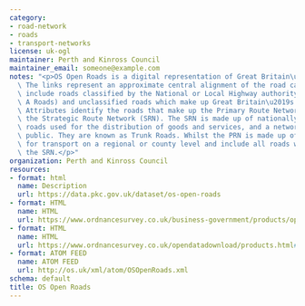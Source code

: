 ```yaml
---
category:
- road-network
- roads
- transport-networks
license: uk-ogl
maintainer: Perth and Kinross Council
maintainer_email: someone@example.com
notes: "<p>OS Open Roads is a digital representation of Great Britain\u2019s Roads.\
  \ The links represent an approximate central alignment of the road carriageway and\
  \ include roads classified by the National or Local Highway authority (for example,\
  \ A Roads) and unclassified roads which make up Great Britain\u2019s road network.\
  \ Attributes identify the roads that make up the Primary Route Network (PRN) and\
  \ the Strategic Route Network (SRN). The SRN is made up of nationally significant\
  \ roads used for the distribution of goods and services, and a network for the travelling\
  \ public. They are known as Trunk Roads. Whilst the PRN is made up of roads used\
  \ for transport on a regional or county level and include all roads which make up\
  \ the SRN.</p>"
organization: Perth and Kinross Council
resources:
- format: html
  name: Description
  url: https://data.pkc.gov.uk/dataset/os-open-roads
- format: HTML
  name: HTML
  url: https://www.ordnancesurvey.co.uk/business-government/products/open-map-roads
- format: HTML
  name: HTML
  url: https://www.ordnancesurvey.co.uk/opendatadownload/products.html#OPROAD
- format: ATOM FEED
  name: ATOM FEED
  url: http://os.uk/xml/atom/OSOpenRoads.xml
schema: default
title: OS Open Roads
---
```

